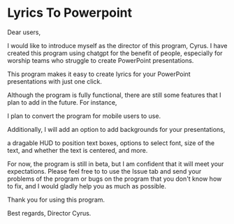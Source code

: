 # Lyrics To Powerpoint
 
 Dear users,

I would like to introduce myself as the director of this program, Cyrus. I have created this program using chatgpt for the benefit of people, especially for worship teams who struggle to create PowerPoint presentations. 

This program makes it easy to create lyrics for your PowerPoint presentations with just one click.

Although the program is fully functional, there are still some features that I plan to add in the future. For instance, 

I plan to convert the program for mobile users to use. 

Additionally, I will add an option to add backgrounds for your presentations, 

a dragable HUD to position text boxes, options to select font, size of the text, and whether the text is centered, and more.

For now, the program is still in beta, but I am confident that it will meet your expectations. Please feel free to to use the Issue tab and send your problems of the program or bugs on the program that you don't know how to fix, and I would gladly help you as much as possible.

Thank you for using this program.

Best regards,
Director Cyrus.
